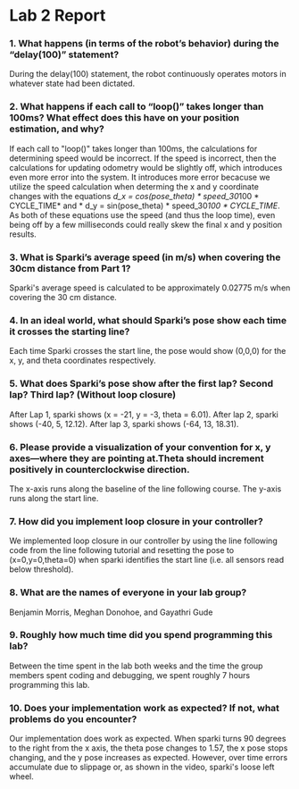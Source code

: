 # Lab 2 Report #

### 1. What happens (in terms of the robot’s behavior) during the “delay(100)” statement? ###
During the delay(100) statement, the robot continuously operates motors in whatever state had been dictated.

### 2. What happens if each call to “loop()” takes longer than 100ms? What effect does this have on your position estimation, and why? ###
If each call to "loop()" takes longer than 100ms, the calculations for determining speed would be incorrect. 
If the speed is incorrect, then the calculations for updating odometry would be slightly off, which introduces even more error into the system.
It introduces more error becacuse we utilize the speed calculation when determing the x and y coordinate changes with the equations *d_x = cos(pose_theta) * speed_30*100 * CYCLE_TIME* and * d_y = sin(pose_theta) * speed_30*100 * CYCLE_TIME*. As both of these equations use the speed (and thus the loop time), even being off by a few milliseconds could really skew the final x and y position results.


### 3. What is Sparki’s average speed (in m/s) when covering the 30cm distance from Part 1? ###
Sparki's average speed is calculated to be approximately 0.02775 m/s  when covering the 30 cm distance.

### 4. In an ideal world, what should Sparki’s pose show each time it crosses the starting line? ###
Each time Sparki crosses the start line, the pose would show (0,0,0) for the x, y, and theta coordinates respectively. 

### 5. What does Sparki’s pose show after the first lap? Second lap? Third lap? (Without loop closure) ###
After Lap 1, sparki shows (x = -21, y = -3, theta = 6.01). After lap 2, sparki shows (-40, 5, 12.12). After lap 3, sparki shows (-64, 13, 18.31). 

### 6. Please provide a visualization of your convention for x, y axes—where they are pointing at.Theta should increment positively in counterclockwise direction. ###
The x-axis runs along the baseline of the line following course. The y-axis runs along the start line. 

### 7. How did you implement loop closure in your controller? ###
We implemented loop closure in our controller by using the line following code from the line following tutorial and resetting the pose to (x=0,y=0,theta=0) when sparki identifies the start line (i.e. all sensors read below threshold).

### 8. What are the names of everyone in your lab group? ###
Benjamin Morris, Meghan Donohoe, and Gayathri Gude

### 9. Roughly how much time did you spend programming this lab? ###
Between the time spent in the lab both weeks and the time the group members spent coding and debugging, we spent roughly 7 hours programming this lab.

### 10. Does your implementation work as expected? If not, what problems do you encounter? ###
Our implementation does work as expected. When sparki turns 90 degrees to the right from the x axis, the theta pose changes to 1.57, the x pose stops changing, and the y pose increases as expected. However, over time errors accumulate due to slippage or, as shown in the video, sparki's loose left wheel. 
